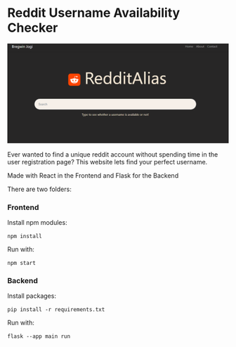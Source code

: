 # Reddit Username Availability Checker

![alt text](image.png)

Ever wanted to find a unique reddit account without spending time in the user registration page? This website lets find your perfect username.

Made with React in the Frontend and Flask for the Backend

There are two folders: 

### Frontend

Install npm modules:
```
npm install
```

Run with: 
```
npm start
```


### Backend

Install packages:
```
pip install -r requirements.txt
```

Run with: 
```
flask --app main run
```